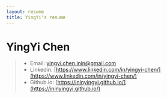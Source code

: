 ```yaml
---
layout: resume
title: YingYi's resume
---
```


# YingYi Chen

> - Email: [yingyi.chen.inin@gmail.com](mailto::yingyi.chen.inin@gmail.com)
> - Linkedin: [https://www.linkedin.com/in/yingyi-chen/](https://www.linkedin.com/in/yingyi-chen/)
> - Github.io: [https://ininyingyi.github.io/](https://ininyingyi.github.io/)